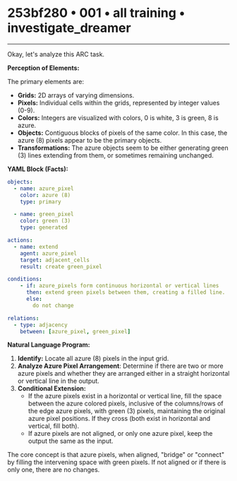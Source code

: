 # 253bf280 • 001 • all training • investigate_dreamer

---
Okay, let's analyze this ARC task.

**Perception of Elements:**

The primary elements are:

*   **Grids:** 2D arrays of varying dimensions.
*   **Pixels:** Individual cells within the grids, represented by integer values (0-9).
*   **Colors:** Integers are visualized with colors, 0 is white, 3 is green, 8 is azure.
*   **Objects:** Contiguous blocks of pixels of the same color. In this case, the azure (8) pixels appear to be the primary objects.
*   **Transformations:** The azure objects seem to be either generating green (3) lines extending from them, or sometimes remaining unchanged.

**YAML Block (Facts):**



```yaml
objects:
  - name: azure_pixel
    color: azure (8)
    type: primary

  - name: green_pixel
    color: green (3)
    type: generated

actions:
  - name: extend
    agent: azure_pixel
    target: adjacent_cells
    result: create green_pixel

conditions:
    - if: azure_pixels form continuous horizontal or vertical lines
      then: extend green pixels between them, creating a filled line.
      else:
        do not change

relations:
  - type: adjacency
    between: [azure_pixel, green_pixel]
```



**Natural Language Program:**

1.  **Identify:** Locate all azure (8) pixels in the input grid.
2. **Analyze Azure Pixel Arrangement**: Determine if there are two or more azure pixels and whether they are arranged either in a straight horizontal or vertical line in the output.
3.  **Conditional Extension:**
    *   If the azure pixels exist in a horizontal or vertical line, fill the space between the azure colored pixels, inclusive of the columns/rows of the edge azure pixels, with green (3) pixels, maintaining the original azure pixel positions. If they cross (both exist in horizontal and vertical, fill both).
    *   If azure pixels are not aligned, or only one azure pixel, keep the output the same as the input.

The core concept is that azure pixels, when aligned, "bridge" or "connect" by filling the intervening space with green pixels. If not aligned or if there is only one, there are no changes.

